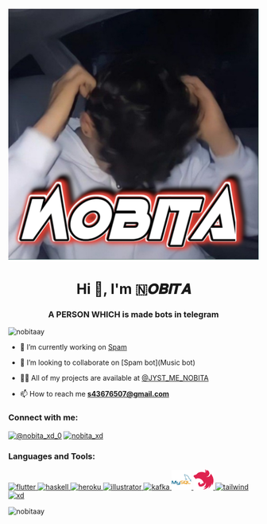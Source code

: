 ![logo](https://github.com/NOBITAAY/NOBITAAYA/blob/main/20240412_110339.jpg)
<h1 align="center">Hi 👋, I'm 🇳​𝑶𝑩𝑰𝑻𝑨</h1>
<h3 align="center">A PERSON WHICH is made bots in telegram</h3>

<p align="left"> <img src="https://komarev.com/ghpvc/?username=nobitaay&label=Profile%20views&color=0e75b6&style=flat" alt="nobitaay" /> </p>

- 🔭 I’m currently working on [Spam](Music)

- 👯 I’m looking to collaborate on [Spam bot](Music bot)

- 👨‍💻 All of my projects are available at [@JYST_ME_NOBITA](@JYST_ME_NOBITA)

- 📫 How to reach me **s43676507@gmail.com**

<h3 align="left">Connect with me:</h3>
<p align="left">
<a href="https://instagram.com/@nobita_xd_0" target="blank"><img align="center" src="https://raw.githubusercontent.com/rahuldkjain/github-profile-readme-generator/master/src/images/icons/Social/instagram.svg" alt="@nobita_xd_0" height="30" width="40" /></a>
<a href="https://www.youtube.com/c/nobita_xd" target="blank"><img align="center" src="https://raw.githubusercontent.com/rahuldkjain/github-profile-readme-generator/master/src/images/icons/Social/youtube.svg" alt="nobita_xd" height="30" width="40" /></a>
</p>

<h3 align="left">Languages and Tools:</h3>
<p align="left"> <a href="https://flutter.dev" target="_blank" rel="noreferrer"> <img src="https://www.vectorlogo.zone/logos/flutterio/flutterio-icon.svg" alt="flutter" width="40" height="40"/> </a> <a href="https://www.haskell.org/" target="_blank" rel="noreferrer"> <img src="https://upload.wikimedia.org/wikipedia/commons/1/1c/Haskell-Logo.svg" alt="haskell" width="40" height="40"/> </a> <a href="https://heroku.com" target="_blank" rel="noreferrer"> <img src="https://www.vectorlogo.zone/logos/heroku/heroku-icon.svg" alt="heroku" width="40" height="40"/> </a> <a href="https://www.adobe.com/in/products/illustrator.html" target="_blank" rel="noreferrer"> <img src="https://www.vectorlogo.zone/logos/adobe_illustrator/adobe_illustrator-icon.svg" alt="illustrator" width="40" height="40"/> </a> <a href="https://kafka.apache.org/" target="_blank" rel="noreferrer"> <img src="https://www.vectorlogo.zone/logos/apache_kafka/apache_kafka-icon.svg" alt="kafka" width="40" height="40"/> </a> <a href="https://www.mysql.com/" target="_blank" rel="noreferrer"> <img src="https://raw.githubusercontent.com/devicons/devicon/master/icons/mysql/mysql-original-wordmark.svg" alt="mysql" width="40" height="40"/> </a> <a href="https://nestjs.com/" target="_blank" rel="noreferrer"> <img src="https://raw.githubusercontent.com/devicons/devicon/master/icons/nestjs/nestjs-plain.svg" alt="nestjs" width="40" height="40"/> </a> <a href="https://tailwindcss.com/" target="_blank" rel="noreferrer"> <img src="https://www.vectorlogo.zone/logos/tailwindcss/tailwindcss-icon.svg" alt="tailwind" width="40" height="40"/> </a> <a href="https://www.adobe.com/products/xd.html" target="_blank" rel="noreferrer"> <img src="https://cdn.worldvectorlogo.com/logos/adobe-xd.svg" alt="xd" width="40" height="40"/> </a> </p>

<p><img align="center" src="https://github-readme-stats.vercel.app/api/top-langs?username=nobitaay&show_icons=true&locale=en&layout=compact" alt="nobitaay" /></p>
